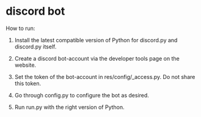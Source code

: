 # discord bot

How to run:

1) Install the latest compatible version of Python for discord.py and discord.py itself.

2) Create a discord bot-account via the developer tools page on the website.

3) Set the token of the bot-account in res/config/_access.py. Do not share this token.

4) Go through config.py to configure the bot as desired.

5) Run run.py with the right version of Python.
